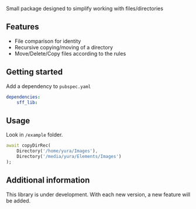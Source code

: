 Small package designed to simplify working with files/directories

## Features

- File comparison for identity
- Recursive copying/moving of a directory
- Move/Delete/Copy files according to the rules

## Getting started

Add a dependency to `pubspec.yaml`

```yaml
dependencies:
    sff_lib:
```

## Usage

Look in `/example` folder.

```dart
await copyDirRec(
    Directory('/home/yura/Images'),
    Directory('/media/yura/Elements/Images')
);
```

## Additional information

This library is under development. With each new version, a new feature will be added.
